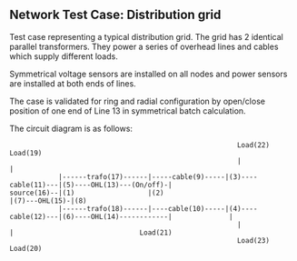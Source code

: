 <!--
SPDX-FileCopyrightText: 2022 Contributors to the Power Grid Model project <dynamic.grid.calculation@alliander.com>

SPDX-License-Identifier: MPL-2.0
-->
## Network Test Case: Distribution grid

Test case representing a typical distribution grid. 
The grid has 2 identical parallel transformers. 
They power a series of overhead lines and cables which supply different loads.

Symmetrical voltage sensors are installed on all nodes and power sensors are installed at both ends of lines.

The case is validated for ring and radial configuration by open/close position of 
one end of Line 13 in symmetrical batch calculation.

The circuit diagram is as follows:
```
                                                        Load(22)            Load(19)
                                                        |                   |
            |------trafo(17)------|-----cable(9)-----|(3)----cable(11)---|(5)----OHL(13)---(On/off)-|
source(16)--|(1)                  |(2)                                                              |(7)---OHL(15)-|(8)
            |------trafo(18)------|----cable(10)-----|(4)----cable(12)---|(6)----OHL(14)------------|              |
                                                        |                   |                               Load(21)
                                                        Load(23)            Load(20)
```
